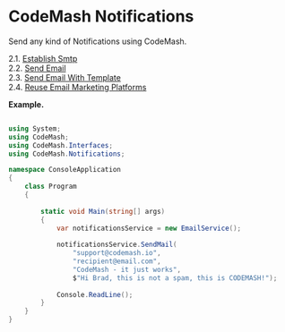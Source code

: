 # CodeMash Notifications

Send any kind of Notifications using CodeMash.

2.1. [Establish Smtp](https://github.com/codemash-io/CodeMash.Net/blob/master/docs/2.1.%20Establish%20Smtp.md)  
2.2. [Send Email](https://github.com/codemash-io/CodeMash.Net/blob/master/docs/2.2.%20Send%20Mail.md)  
2.3. [Send Email With Template](https://github.com/codemash-io/CodeMash.Net/blob/master/docs/2.3.%20Send%20Mail%20With%20Template.md)  
2.4. [Reuse Email Marketing Platforms](https://github.com/codemash-io/CodeMash.Net/blob/master/docs/2.4.%20Send%20Mail%20Using%20Marketing%20Platform.md)  


**Example.**
```csharp

using System;
using CodeMash;
using CodeMash.Interfaces;
using CodeMash.Notifications;

namespace ConsoleApplication
{
    class Program
    {
        
        static void Main(string[] args)
        {
			var notificationsService = new EmailService();
						
			notificationsService.SendMail(
				"support@codemash.io",
				"recipient@email.com", 
				"CodeMash - it just works", 
				$"Hi Brad, this is not a spam, this is CODEMASH!");
			
            Console.ReadLine();
        }
    }
}

```

